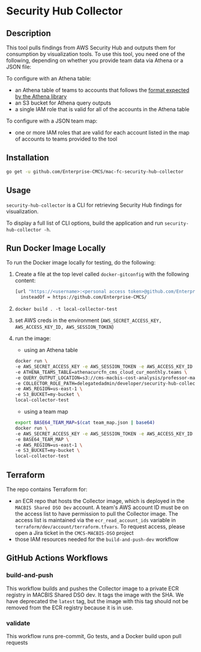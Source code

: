 # Security Hub Collector

## Description

This tool pulls findings from AWS Security Hub and outputs them for consumption by visualization tools. To use this tool, you need one of the following, depending on whether you provide team data via Athena or a JSON file:

To configure with an Athena table:
   - an Athena table of teams to accounts that follows the [format expected by the Athena library](https://github.com/Enterprise-CMCS/mac-fc-macbis-cost-analysis/blob/250739e71c9617344a584aab82d5785334c37bba/pkg/athenalib)
   - an S3 bucket for Athena query outputs
   - a single IAM role that is valid for all of the accounts in the Athena table

To configure with a JSON team map:
- one or more IAM roles that are valid for each account listed in the map of accounts to teams provided to the tool

## Installation

```sh
go get -u github.com/Enterprise-CMCS/mac-fc-security-hub-collector
```

## Usage

`security-hub-collector` is a CLI for retrieving Security Hub findings for visualization.

To display a full list of CLI options, build the application and run `security-hub-collector -h`.

## Run Docker Image Locally

To run the Docker image locally for testing, do the following:

1. Create a file at the top level called `docker-gitconfig` with the following content:

   ```bash
   [url "https://<username>:<personal access token>@github.com/Enterprise-CMCS/"]
     insteadOf = https://github.com/Enterprise-CMCS/
   ```

2. `docker build . -t local-collector-test`
3. set AWS creds in the environment (`AWS_SECRET_ACCESS_KEY, AWS_ACCESS_KEY_ID, AWS_SESSION_TOKEN`)
4. run the image:
   - using an Athena table

   ```bash
   docker run \
   -e AWS_SECRET_ACCESS_KEY -e AWS_SESSION_TOKEN -e AWS_ACCESS_KEY_ID \
   -e ATHENA_TEAMS_TABLE=athenacurcfn_cms_cloud_cur_monthly.teams \
   -e QUERY_OUTPUT_LOCATION=s3://cms-macbis-cost-analysis/professor-mac/teams-query/ \
   -e COLLECTOR_ROLE_PATH=delegatedadmin/developer/security-hub-collector \
   -e AWS_REGION=us-east-1 \
   -e S3_BUCKET=my-bucket \
   local-collector-test
   ```

   - using a team map

   ```bash
   export BASE64_TEAM_MAP=$(cat team_map.json | base64)
   docker run \
   -e AWS_SECRET_ACCESS_KEY -e AWS_SESSION_TOKEN -e AWS_ACCESS_KEY_ID \
   -e BASE64_TEAM_MAP \
   -e AWS_REGION=us-east-1 \
   -e S3_BUCKET=my-bucket \
   local-collector-test
   ```

## Terraform

The repo contains Terraform for:

- an ECR repo that hosts the Collector image, which is deployed in the `MACBIS Shared DSO Dev` account. A team's AWS account ID must be on the access list to have permission to pull the Collector image. The access list is maintained via the `ecr_read_account_ids` variable in `terraform/dev/account/terraform.tfvars`. To request access, please open a Jira ticket in the `CMCS-MACBIS-DSO` project
- those IAM resources needed for the `build-and-push-dev` workflow

## GitHub Actions Workflows

### build-and-push

This workflow builds and pushes the Collector image to a private ECR registry in MACBIS Shared DSO dev. It tags the image with the SHA. We have deprecated the `latest` tag, but the image with this tag should not be removed from the ECR registry because it is in use.

### validate

This workflow runs pre-commit, Go tests, and a Docker build upon pull requests


